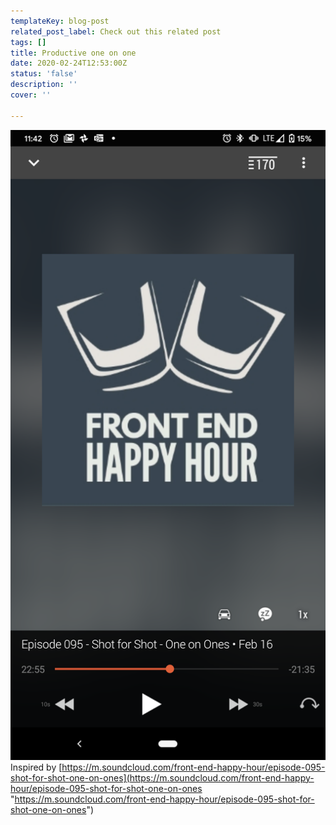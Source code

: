 ```yaml
---
templateKey: blog-post
related_post_label: Check out this related post
tags: []
title: Productive one on one
date: 2020-02-24T12:53:00Z
status: 'false'
description: ''
cover: ''

---
```


![](/static/Screenshot_20200221-114202.png)Inspired by [https://m.soundcloud.com/front-end-happy-hour/episode-095-shot-for-shot-one-on-ones](https://m.soundcloud.com/front-end-happy-hour/episode-095-shot-for-shot-one-on-ones "https://m.soundcloud.com/front-end-happy-hour/episode-095-shot-for-shot-one-on-ones")
